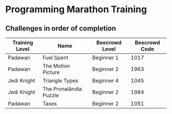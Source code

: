 # Programming Marathon Training

## Challenges in order of completion
| Training Level | Name | Beecrowd Level | Beecrowd Code |
| - | - | - | - |
| Padawan | Fuel Spent | Beginner 1 | 1017 |
| Padawan | The Motion Picture | Beginner 2 | 1963 |
| Jedi Knight | Triangle Types | Beginner 4 | 1045 |
| Jedi Knight | The Pronalândia Puzzle | Beginner 2 | 1984 |
| Padawan | Taxes | Beginner 2 | 1051 |
